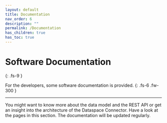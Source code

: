 ```yaml
---
layout: default
title: Documentation
nav_order: 6
description: ""
permalink: /Documentation
has_children: true
has_toc: true
---
```


# Software Documentation
{: .fs-9 }

For the developers, some software documentation is provided.
{: .fs-6 .fw-300 }

---

You might want to know more about the data model and the REST API or get an insight into the
architecture of the Dataspace Connector. Have a look at the pages in this section. The documentation
will be updated regularly.
